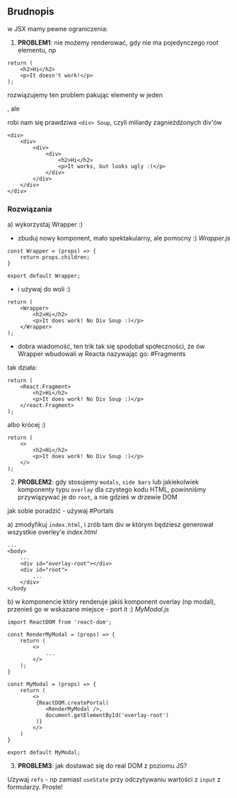 ## Brudnopis

w JSX mamy pewne ograniczenia:
1) __PROBLEM1__:  nie możemy renderować, gdy nie ma pojedynczego root elementu, np
```
return (
	<h2>Hi</h2>
	<p>It doesn't work!</p>
);
```
rozwiązujemy ten problem pakując elementy w jeden <div>, ale

robi nam się prawdziwa `<div> Soup`, czyli miliardy zagnieżdżonych div'ów
```
<div>
	<div>
		<div>
			<div>
				<h2>Hi</h2>
				<p>It works, but looks ugly :(</p>
			</div>
		</div>
	</div>
</div>
```

### Rozwiązania
a) wykorzystaj Wrapper :)
- zbuduj nowy komponent, mało spektakularny, ale pomocny :) 
_Wrapper.js_
```
const Wrapper = (props) => {
	return props.children;
}

export default Wrapper;
```
- i używaj do woli :) 
```
return (
	<Wrapper>
		<h2>Hi</h2>
		<p>It does work! No Div Soup :)</p>
	</Wrapper>
);
```
- dobra wiadomość, ten trik tak się spodobał społeczności, że ów Wrapper wbudowali w Reacta nazywając go:
#Fragments

tak działa:
```
return (
	<React.Fragment>
		<h2>Hi</h2>
		<p>It does work! No Div Soup :)</p>
	</react.Fragment>
);
```
albo krócej :) 
```
return (
	<>
		<h2>Hi</h2>
		<p>It does work! No Div Soup :)</p>
	</>
);
```

2) __PROBLEM2__: gdy stosujemy `modals`, `side bars` lub jakiekolwiek komponenty typu `overlay`
dla czystego kodu HTML, powinniśmy przywiązywać je do `root`, a nie gdzieś w drzewie DOM

jak sobie poradzić - używaj 
#Portals

a) zmodyfikuj `index.html`, i zrób tam div w którym będziesz generował wszystkie overley'e
_index.html_
```
...
<body>
	...
	<div id="overlay-root"></div>
	<div id="root">
		...
	</div>
</body
```
b) w komponencie który renderuje jakiś komponent overlay (np modal), przenieś go w wskazane miejsce - port it :)
_MyModal.js_
```
import ReactDOM from 'react-dom';

const RenderMyModal = (props) => {
	return (
		<>
			...
		</>
	);
} 

const MyModal = (props) => {
	return (
		<>
		 {ReactDOM.createPortal(
			<RenderMyModal />,
			document.getElementById('overlay-root')
		 )}
		</>
	)
} 

export default MyModal;

``` 

3) __PROBLEM3__: jak dostawać się do real DOM z poziomu JS?

Używaj `refs` - np zamiast `useState` przy odczytywaniu wartości z `input` z formularzy. Proste!